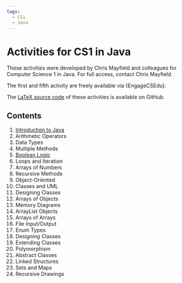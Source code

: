 ```yaml
---
tags:
  - CS1
  - Java
---
```


# Activities for CS1 in Java

These activities were developed by Chris Mayfield and colleagues for Computer Science 1 in Java. For full access, contact Chris Mayfield.

The first and fifth activity are freely available via {EngageCSEdu}.

The [LaTeX source code](https://github.com/ChrisMayfield/cspogil/tree/master/CS1) of these activities is available on GitHub.

## Contents

1. [Introduction to Java][1]
2. Arithmetic Operators
3. Data Types
4. Multiple Methods
5. [Boolean Logic][5]
6. Loops and Iteration
7. Arrays of Numbers
8. Recursive Methods
9. Object-Oriented
10. Classes and UML
11. Designing Classes
12. Arrays of Objects
13. Memory Diagrams
14. ArrayList Objects
15. Arrays of Arrays
16. File Input/Output
17. Enum Types
18. Designing Classes
19. Extending Classes
10. Polymorphism
21. Abstract Classes
22. Linked Structures
23. Sets and Maps
24. Recursive Drawings

[1]: https://www.engage-csedu.org/find-resources/introduction-java
[5]: https://www.engage-csedu.org/find-resources/boolean-logic-java
